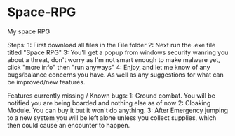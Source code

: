 # Space-RPG
My space RPG

Steps:
1: First download all files in the File folder
2: Next run the .exe file titled "Space RPG"
3: You'll get a popup from windows security wanring you about a threat, don't worry as I'm not smart enough to make malware yet, click "more info" then "run anyways"
4: Enjoy, and let me know of any bugs/balance concerns you have. As well as any suggestions for what can be improved/new features.

Features currently missing / Known bugs:
1: Ground combat. You will be notified you are being boarded and nothing else as of now
2: Cloaking Module. You can buy it but it won't do anything.
3: After Emergency jumping to a new system you will be left alone unless you collect supplies, which then could cause an encounter to happen.
